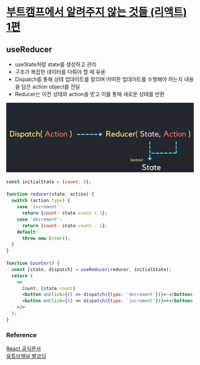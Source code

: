 # [부트캠프에서 알려주지 않는 것들 (리액트) 1편](https://www.inflearn.com/course/%EB%B6%80%ED%8A%B8%EC%BA%A0%ED%94%84-%EC%95%8C%EB%A0%A4%EC%A3%BC%EC%A7%80%EC%95%8A%EB%8A%94%EA%B2%83%EB%93%A4-%EB%A6%AC%EC%95%A1%ED%8A%B8-part1/dashboard)

## useReducer

- useState처럼 state를 생성하고 관리
- 구조가 복잡한 데이터를 다뤄야 할 때 유용
- Dispatch를 통해 상태 업데이트를 알리며 어떠한 업데이트를 수행해야 하는지 내용을 담은 action object를 전달
- Reducer는 이전 상태와 action을 받고 이를 통해 새로운 상태를 반환

![useReducer](images/use-reducer.png)

```jsx
const initialState = {count: 0};

function reducer(state, action) {
  switch (action.type) {
    case 'increment':
      return {count: state.count + 1};
    case 'decrement':
      return {count: state.count - 1};
    default:
      throw new Error();
  }
}

function Counter() {
  const [state, dispatch] = useReducer(reducer, initialState);
  return (
    <>
      Count: {state.count}
      <button onClick={() => dispatch({type: 'decrement'})}>-</button>
      <button onClick={() => dispatch({type: 'increment'})}>+</button>
    </>
  );
}
```

### Reference

[React 공식문서](https://ko.legacy.reactjs.org/docs/hooks-reference.html#usereducer)  
[유튜브채널 별코딩](https://www.youtube.com/watch?v=tdORpiegLg0&t=1102s)
